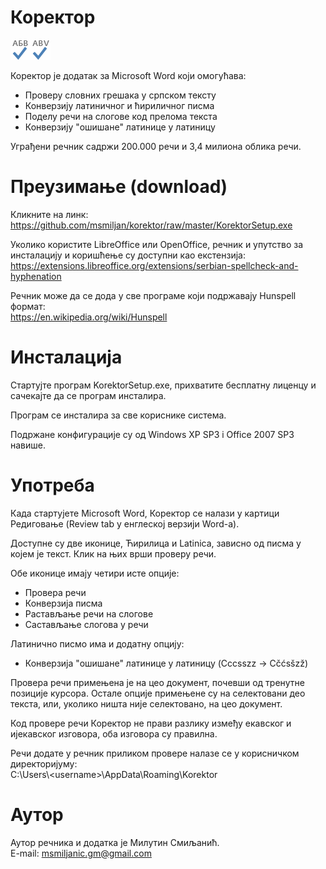 
# Коректор
![Ћирилица](https://raw.githubusercontent.com/msmiljan/korektor/master/src/Korektor/SpellCheck_Cir.png "Ћирилица")![Latinica](https://raw.githubusercontent.com/msmiljan/korektor/master/src/Korektor/SpellCheck_Lat.png "Latinica")

Коректор је додатак за Microsoft Word који омогућава:
 - Проверу словних грешака у српском тексту
 - Конверзију латиничног и ћириличног писма
 - Поделу речи на слогове код прелома текста
 - Конверзију &#34;ошишане&#34; латинице у латиницу

Уграђени речник садржи 200.000 речи и 3,4 милиона облика речи.
 
# Преузимање (download)

Кликните на линк:<br>https://github.com/msmiljan/korektor/raw/master/KorektorSetup.exe

Уколико користите LibreOffice или OpenOffice, речник и упутство за инсталацију и коришћење су доступни као екстензија:<br>https://extensions.libreoffice.org/extensions/serbian-spellcheck-and-hyphenation

Речник може да се дода у све програме који подржавају Hunspell формат:<br>https://en.wikipedia.org/wiki/Hunspell

# Инсталација

Стартујте програм KorektorSetup.exe, прихватите бесплатну лиценцу и сачекајте да се програм инсталира. 

Програм се инсталира за све кориснике система.

Подржане конфигурације су од Windows XP SP3 i Office 2007 SP3 навише.

# Употреба

Када стартујете Microsoft Word, Коректор се налази у картици Редиговање (Review tab у енглеској верзији Word-а). 

Доступне су две иконице, Ћирилица и Latinica, зависно од писма у којем је текст. Клик на њих врши проверу речи.

Обе иконице имају четири исте опције:
 - Провера речи
 - Конверзија писма
 - Растављање речи на слогове
 - Састављање слогова у речи
 
Латинично писмо има и додатну опцију: 
 - Конверзија &#34;ошишане&#34; латинице у латиницу (Cccsszz → Cčćsšzž)

Провера речи примењена је на цео документ, почевши од тренутне позиције курсора. Остале опције примењене су на селектовани део текста, или, уколико ништа није селектовано, на цео документ.

Код провере речи Коректор не прави разлику између екавског и ијекавског изговора, оба изговора су правилна.

Речи додате у речник приликом провере налазе се у корисничком директоријуму:<br>C:\Users\\<username\>\AppData\Roaming\Korektor

# Аутор

Аутор речника и додатка је Милутин Смиљанић.<br>E-mail: msmiljanic.gm@gmail.com
